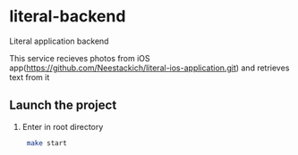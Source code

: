# literal-backend
Literal application backend

This service recieves photos from iOS app(https://github.com/Neestackich/literal-ios-application.git) and retrieves text from it

## Launch the project

1. Enter in root directory
   ```bash
    make start
    ```
